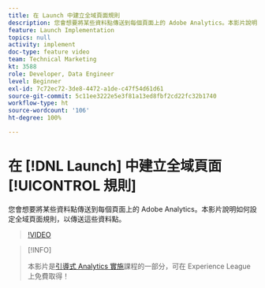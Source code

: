 ```yaml
---
title: 在 Launch 中建立全域頁面規則
description: 您會想要將某些資料點傳送到每個頁面上的 Adobe Analytics。本影片說明如何設定全域頁面規則，以傳送這些資料點。
feature: Launch Implementation
topics: null
activity: implement
doc-type: feature video
team: Technical Marketing
kt: 3588
role: Developer, Data Engineer
level: Beginner
exl-id: 7c72ec72-3de8-4472-a1de-c47f54d61d61
source-git-commit: 5c11ee3222e5e3f81a13ed8fbf2cd22fc32b1740
workflow-type: ht
source-wordcount: '106'
ht-degree: 100%

---
```


# 在 [!DNL Launch] 中建立全域頁面[!UICONTROL 規則]

您會想要將某些資料點傳送到每個頁面上的 Adobe Analytics。本影片說明如何設定全域頁面規則，以傳送這些資料點。

>[!VIDEO](https://video.tv.adobe.com/v/28769/?quality=12)

>[!INFO]
>
> 本影片是[引導式 Analytics 實施](https://experienceleague.adobe.com/?recommended=Analytics-D-1-2019.1)課程的一部分，可在 Experience League 上免費取得！